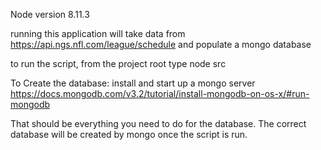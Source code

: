 Node version 8.11.3

running this application will take data from  https://api.ngs.nfl.com/league/schedule
and populate a mongo database

to run the script, from the project root type node src

To Create the database:
install and start up a mongo server
https://docs.mongodb.com/v3.2/tutorial/install-mongodb-on-os-x/#run-mongodb

That should be everything you need to do for the database.  The correct database will be created by mongo once the script is run.